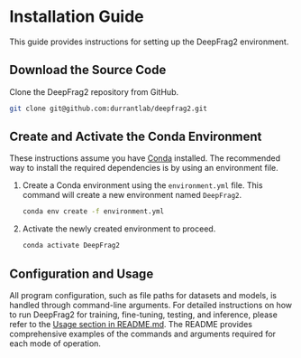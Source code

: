 # Installation Guide

This guide provides instructions for setting up the DeepFrag2 environment.

## Download the Source Code

Clone the DeepFrag2 repository from GitHub.

```bash
git clone git@github.com:durrantlab/deepfrag2.git
```

## Create and Activate the Conda Environment

These instructions assume you have [Conda](https://docs.conda.io/en/latest/miniconda.html) installed. The recommended way to install the required dependencies is by using an environment file.

1. Create a Conda environment using the `environment.yml` file. This command will create a new environment named `DeepFrag2`.

    ```bash
    conda env create -f environment.yml
    ```

2. Activate the newly created environment to proceed.

    ```bash
    conda activate DeepFrag2
    ```

## Configuration and Usage

All program configuration, such as file paths for datasets and models, is handled through command-line arguments.
For detailed instructions on how to run DeepFrag2 for training, fine-tuning, testing, and inference, please refer to the [Usage section in README.md](./README.md). The README provides comprehensive examples of the commands and arguments required for each mode of operation.
